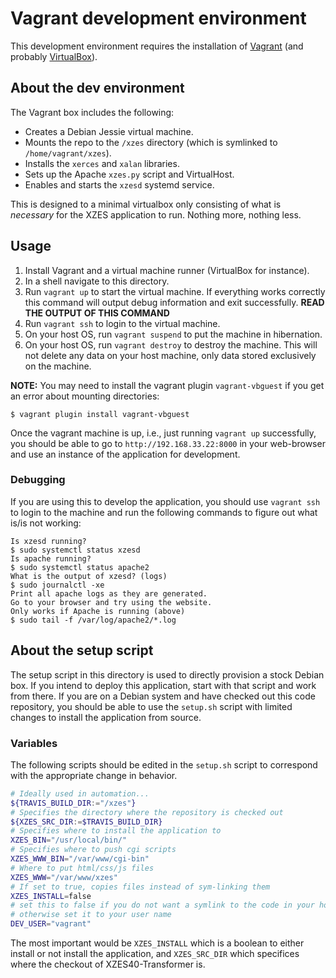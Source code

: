 # Vagrant development environment

This development environment requires the installation of [Vagrant][vagrant]
(and probably [VirtualBox][vbox]).

## About the dev environment

The Vagrant box includes the following:

- Creates a Debian Jessie virtual machine.
- Mounts the repo to the `/xzes` directory (which is symlinked to `/home/vagrant/xzes`).
- Installs the `xerces` and `xalan` libraries.
- Sets up the Apache `xzes.py` script and VirtualHost.
- Enables and starts the `xzesd` systemd service.

This is designed to a minimal virtualbox only consisting of what is
*necessary* for the XZES application to run.
Nothing more, nothing less.

## Usage

1. Install Vagrant and a virtual machine runner (VirtualBox for instance).
2. In a shell navigate to this directory.
3. Run `vagrant up` to start the virtual machine.
   If everything works correctly this command will output debug information and exit successfully.
   **READ THE OUTPUT OF THIS COMMAND**
4. Run `vagrant ssh` to login to the virtual machine.
5. On your host OS, run `vagrant suspend` to put the machine in hibernation.
6. On your host OS, run `vagrant destroy` to destroy the machine.
   This will not delete any data on your host machine, only data stored exclusively on the machine.

**NOTE:** You may need to install the vagrant plugin `vagrant-vbguest` if you get an error about mounting directories:

```
$ vagrant plugin install vagrant-vbguest
```

Once the vagrant machine is up, i.e., just running `vagrant up` successfully, you should be able to go to `http://192.168.33.22:8000` in your web-browser and use an instance of the application for development.

### Debugging

If you are using this to develop the application, you should use `vagrant ssh` to login to the machine and run the following commands to figure out what is/is not working:

```
Is xzesd running?
$ sudo systemctl status xzesd
Is apache running?
$ sudo systemctl status apache2
What is the output of xzesd? (logs)
$ sudo journalctl -xe
Print all apache logs as they are generated.
Go to your browser and try using the website.
Only works if Apache is running (above)
$ sudo tail -f /var/log/apache2/*.log
```

## About the setup script

The setup script in this directory is used to directly provision a stock Debian box.
If you intend to deploy this application, start with that script and work from there.
If you are on a Debian system and have checked out this code repository, you should be able to use the `setup.sh` script with limited changes to install the application from source.

### Variables

The following scripts should be edited in the `setup.sh` script to correspond with the appropriate change in behavior.

```bash
# Ideally used in automation...
${TRAVIS_BUILD_DIR:="/xzes"}
# Specifies the directory where the repository is checked out
${XZES_SRC_DIR:=$TRAVIS_BUILD_DIR}
# Specifies where to install the application to
XZES_BIN="/usr/local/bin/"
# Specifies where to push cgi scripts
XZES_WWW_BIN="/var/www/cgi-bin"
# Where to put html/css/js files
XZES_WWW="/var/www/xzes"
# If set to true, copies files instead of sym-linking them
XZES_INSTALL=false
# set this to false if you do not want a symlink to the code in your homedirectory
# otherwise set it to your user name
DEV_USER="vagrant"
```

The most important would be `XZES_INSTALL` which is a boolean to either install or not install the application, and `XZES_SRC_DIR` which specifices where the checkout of XZES40-Transformer is.

[vbox]: https://www.virtualbox.org/wiki/Downloads
[vagrant]: https://www.vagrantup.com/docs/getting-started/
